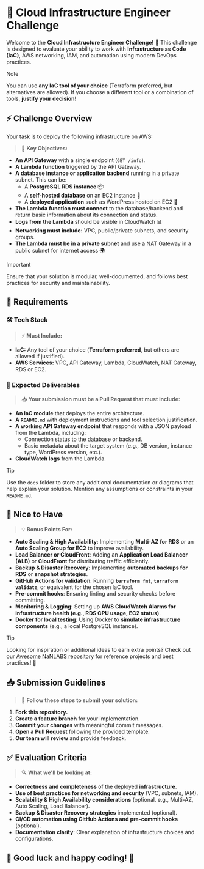 # 🚀 Cloud Infrastructure Engineer Challenge

Welcome to the **Cloud Infrastructure Engineer Challenge!** 🎉 This challenge is designed to evaluate your ability to work with **Infrastructure as Code (IaC)**, AWS networking, IAM, and automation using modern DevOps practices.

> [!NOTE]
> You can use **any IaC tool of your choice** (Terraform preferred, but alternatives are allowed). If you choose a different tool or a combination of tools, **justify your decision!**

## ⚡ Challenge Overview

Your task is to deploy the following infrastructure on AWS:

> 🎯 **Key Objectives:**

- **An API Gateway** with a single endpoint (`GET /info`).
- **A Lambda function** triggered by the API Gateway.
- **A database instance or application backend** running in a private subnet. This can be:
  - A **PostgreSQL RDS instance** 📦
  - A **self-hosted database** on an EC2 instance 🔗
  - A **deployed application** such as WordPress hosted on EC2 🎨
- **The Lambda function must connect** to the database/backend and return basic information about its connection and status.
- **Logs from the Lambda** should be visible in CloudWatch 📊
- **Networking must include:** VPC, public/private subnets, and security groups.
- **The Lambda must be in a private subnet** and use a NAT Gateway in a public subnet for internet access 🌍

> [!IMPORTANT]
> Ensure that your solution is modular, well-documented, and follows best practices for security and maintainability.

## 📌 Requirements

### 🛠 Tech Stack

> ⚡ **Must Include:**

- **IaC:** Any tool of your choice (**Terraform preferred**, but others are allowed if justified).
- **AWS Services:** VPC, API Gateway, Lambda, CloudWatch, NAT Gateway, RDS or EC2.

### 📄 Expected Deliverables

> 📥 **Your submission must be a Pull Request that must include:**

- **An IaC module** that deploys the entire architecture.
- **A `README.md`** with deployment instructions and tool selection justification.
- **A working API Gateway endpoint** that responds with a JSON payload from the Lambda, including:
  - Connection status to the database or backend.
  - Basic metadata about the target system (e.g., DB version, instance type, WordPress version, etc.).
- **CloudWatch logs** from the Lambda.

> [!TIP]
> Use the `docs` folder to store any additional documentation or diagrams that help explain your solution.
> Mention any assumptions or constraints in your `README.md`.

## 🌟 Nice to Have

> 💡 **Bonus Points For:**

- **Auto Scaling & High Availability**: Implementing **Multi-AZ for RDS** or an **Auto Scaling Group for EC2** to improve availability.  
- **Load Balancer or CloudFront**: Adding an **Application Load Balancer (ALB)** or **CloudFront** for distributing traffic efficiently.  
- **Backup & Disaster Recovery**: Implementing **automated backups for RDS** or **snapshot strategies**.  
- **GitHub Actions for validation**: Running **`terraform fmt`, `terraform validate`**, or equivalent for the chosen IaC tool.  
- **Pre-commit hooks**: Ensuring linting and security checks before committing.  
- **Monitoring & Logging**: Setting up **AWS CloudWatch Alarms for infrastructure health (e.g., RDS CPU usage, EC2 status)**.  
- **Docker for local testing**: Using Docker to **simulate infrastructure components** (e.g., a local PostgreSQL instance).

> [!TIP]
> Looking for inspiration or additional ideas to earn extra points? Check out our [Awesome NaNLABS repository](https://github.com/nanlabs/awesome-nan) for reference projects and best practices! 🚀

## 📥 Submission Guidelines

> 📌 **Follow these steps to submit your solution:**

1. **Fork this repository.**
2. **Create a feature branch** for your implementation.
3. **Commit your changes** with meaningful commit messages.
4. **Open a Pull Request** following the provided template.
5. **Our team will review** and provide feedback.

## ✅ Evaluation Criteria

> 🔍 **What we'll be looking at:**

- **Correctness and completeness** of the deployed **infrastructure**.  
- **Use of best practices for networking and security** (VPC, subnets, IAM).  
- **Scalability & High Availability considerations** (optional. e.g., Multi-AZ, Auto Scaling, Load Balancer).  
- **Backup & Disaster Recovery strategies** implemented (optional).  
- **CI/CD automation using GitHub Actions and pre-commit hooks** (optional).  
- **Documentation clarity**: Clear explanation of infrastructure choices and configurations.

## 🎯 **Good luck and happy coding!** 🚀
